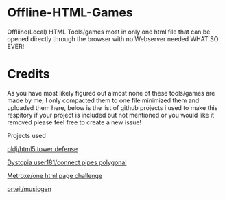 # Offline-HTML-Games
Offliine(Local) HTML Tools/games most in only one html file that can be opened directly through the browser with no Webserver needed WHAT SO EVER!

# Credits
As you have most likely figured out almost none of these tools/games are made by me; I only compacted them to one file minimized them and uploaded them here, below is the list of github projects i used to make this respitory if your project is included but not mentioned or you would like it removed please feel free to create a new issue!

Projects used

[oldj/html5 tower defense](https://github.com/oldj/html5-tower-defense)

[Dystopia user181/connect pipes polygonal](https://github.com/Dystopia-user181/connect-pipes-polygonale)

[Metroxe/one html page challenge](https://github.com/Metroxe/one-html-page-challenge)

[orteil/musicgen](https://orteil.dashnet.org/musicgen)
